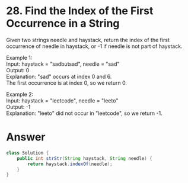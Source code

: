 # 28. Find the Index of the First Occurrence in a String

Given two strings needle and haystack, return the index of the first occurrence of needle in haystack, or -1 if needle is not part of haystack.   
   
Example 1:   
Input: haystack = "sadbutsad", needle = "sad"   
Output: 0   
Explanation: "sad" occurs at index 0 and 6.   
The first occurrence is at index 0, so we return 0.   

Example 2:   
Input: haystack = "leetcode", needle = "leeto"   
Output: -1   
Explanation: "leeto" did not occur in "leetcode", so we return -1.   
   
# Answer
```java
class Solution {
    public int strStr(String haystack, String needle) {
        return haystack.indexOf(needle);
    }
}
```

